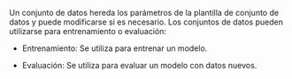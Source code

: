 Un conjunto de datos hereda los parámetros de la plantilla de conjunto de datos y puede modificarse si es necesario. Los conjuntos de datos pueden utilizarse para entrenamiento o evaluación:

-   Entrenamiento: Se utiliza para entrenar un modelo.


-   Evaluación: Se utiliza para evaluar un modelo con datos nuevos.



